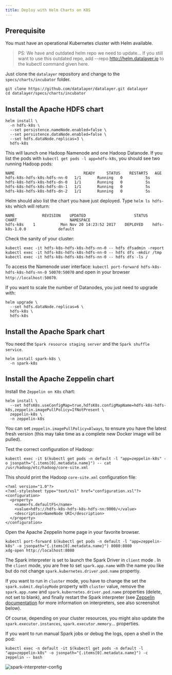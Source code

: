 ```yaml
---
title: Deploy with Helm Charts on K8S
---
```


## Prerequisite

You must have an operational Kubernetes cluster with Helm available.

> PS: We have and outdated helm repo we need to update...
> If you still want to use this outdated repo, add --repo http://helm.datalayer.io to the kubectl command given here.

Just clone the `datalayer` repository and change to the `specs/charts/incubator` folder.

```
git clone https://github.com/datalayer/datalayer.git datalayer
cd datalayer/specs/charts/incubator
```

## Install the Apache HDFS chart

```
helm install \
  -n hdfs-k8s \
  --set persistence.nameNode.enabled=false \
  --set persistence.dataNode.enabled=false \
  --set hdfs.dataNode.replicas=3 \
  hdfs-k8s
```

This will launch one Hadoop Namenode and one Hadoop Datanode. If you list the pods with `kubectl get pods -l app=hdfs-k8s`, you should see two running Hadoop pods:

```
NAME                              READY     STATUS    RESTARTS   AGE
hdfs-k8s-hdfs-k8s-hdfs-nn-0   1/1       Running   0          5s
hdfs-k8s-hdfs-k8s-hdfs-dn-0   1/1       Running   0          5s
hdfs-k8s-hdfs-k8s-hdfs-dn-1   1/1       Running   0          5s
hdfs-k8s-hdfs-k8s-hdfs-dn-2   1/1       Running   0          5s
```

Helm should also list the chart you have just deployed. Type `helm ls hdfs-k8s` which will return:

```
NAME         	REVISION	UPDATED                 	STATUS  	CHART                     	NAMESPACE
hdfs-k8s   	1       	Mon Nov 20 14:23:52 2017	DEPLOYED	hdfs-k8s-1.0.0          	default  
```

Check the sanity of your cluster:

```
kubectl exec -it hdfs-k8s-hdfs-k8s-hdfs-nn-0 -- hdfs dfsadmin -report
kubectl exec -it hdfs-k8s-hdfs-k8s-hdfs-nn-0 -- hdfs dfs -mkdir /tmp
kubectl exec -it hdfs-k8s-hdfs-k8s-hdfs-nn-0 -- hdfs dfs -ls /
```

To access the Namenode user interface: `kubectl port-forward hdfs-k8s-hdfs-k8s-hdfs-nn-0 50070:50070` and open in your browser `http://localhost:50070`.

If you want to scale the number of Datanodes, you just need to upgrade with:

```
helm upgrade \
  --set hdfs.dataNode.replicas=6 \
  hdfs-k8s \
  hdfs-k8s
```

## Install the Apache Spark chart

You need the `Spark resource staging server` and the `Spark shuffle service`.

```
helm install spark-k8s \
  -n spark-k8s
```

## Install the Apache Zeppelin chart

Install the `Zeppelin on K8s` chart:

```
helm install \
  --set hdfsK8s.useConfigMap=true,hdfsK8s.configMapName=hdfs-k8s-hdfs-k8s,zeppelin.imagePullPolicy=IfNotPresent \
  zeppelin-k8s \
  -n zeppelin-k8s
```

You can set `zeppelin.imagePullPolicy=Always`, to ensure you have the latest fresh version (this may take time as a complete new Docker image will be pulled).

Test the correct configuration of Hadoop:

```
kubectl exec -it $(kubectl get pods -n default -l "app=zeppelin-k8s" -o jsonpath="{.items[0].metadata.name}") -- cat /usr/hadoop/etc/hadoop/core-site.xml
```

This should print the Hadoop `core-site.xml` configuration file:

```
<?xml version="1.0"?>
<?xml-stylesheet type="text/xsl" href="configuration.xsl"?>
<configuration>
  <property>
    <name>fs.defaultFS</name>
    <value>hdfs://hdfs-k8s-hdfs-k8s-hdfs-nn:9000/</value>
    <description>NameNode URI</description>
  </property>
</configuration>
```

Open the Apache Zeppelin home page in your favorite browser.

```
kubectl port-forward $(kubectl get pods -n default -l "app=zeppelin-k8s" -o jsonpath="{.items[0].metadata.name}") 8080:8080
xdg-open http://localhost:8080
```

The Spark interpreter is set to launch the Spark Driver in `client` mode . In the `client` mode, you are free to set `spark.app.name` with the name you like but do not change `spark.kubernetes.driver.pod.name` propertiy.

If you want to run in `cluster` mode, you have to change the set the `spark.submit.deployMode` property with `cluster` value, remove the `spark.app.name` and `spark.kubernetes.driver.pod.name` properties (delete, not set to blank), and finally restart the Spark interpreter (see [Zeppelin documentation](https://zeppelin.apache.org/docs/latest/manual/interpreters.html) for more information on interpreters, see also screenshot below).

Of course, depending on your cluster resources, you might also update the `spark.executor.instances`, `spark.executor.memory`... properties.

If you want to run manual Spark jobs or debug the logs, open a shell in the pod:

```
kubectl exec -n default -it $(kubectl get pods -n default -l "app=zeppelin-k8s" -o jsonpath="{.items[0].metadata.name}") -c zeppelin -- bash
```

![spark-interpreter-config](/images/docker/spark-interpreter-config.png "spark-interpreter-config")
